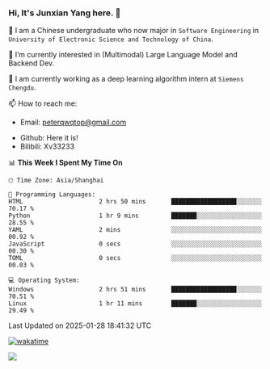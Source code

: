 ### Hi, It's Junxian Yang here. 👋

<!--
**Uestc-Young/Uestc-Young** is a ✨ _special_ ✨ repository because its `README.md` (this file) appears on your GitHub profile.

Here are some ideas to get you started:

- 🔭 I’m currently working on ...
- 🌱 I’m currently learning ...
- 👯 I’m looking to collaborate on ...
- 🤔 I’m looking for help with ...
- 💬 Ask me about ...
- 📫 How to reach me: ...
- 😄 Pronouns: ...
- ⚡ Fun fact: ...
-->
🎉 I am a Chinese undergraduate who now major in `Software Engineering` in `University of Electronic Science and Technology of China`.  
  
🌱 I’m currently interested in (Multimodal) Large Language Model and Backend Dev.  

🔭 I am currently working as a deep learning algorithm intern at `Siemens Chengdu`.
  
📫 How to reach me: 
   - Email: peterqwqtop@gmail.com
<!--   - Academic Page: [junxianyanguestc.github.io](https://junxianyanguestc.github.io/)-->
   - Github: Here it is!
   - Bilibili: Xv33233
     
<!--START_SECTION:waka-->
📊 **This Week I Spent My Time On** 

```text
🕑︎ Time Zone: Asia/Shanghai

💬 Programming Languages: 
HTML                     2 hrs 50 mins       ██████████████████░░░░░░░   70.17 % 
Python                   1 hr 9 mins         ███████░░░░░░░░░░░░░░░░░░   28.55 % 
YAML                     2 mins              ░░░░░░░░░░░░░░░░░░░░░░░░░   00.92 % 
JavaScript               0 secs              ░░░░░░░░░░░░░░░░░░░░░░░░░   00.30 % 
TOML                     0 secs              ░░░░░░░░░░░░░░░░░░░░░░░░░   00.03 % 

💻 Operating System: 
Windows                  2 hrs 51 mins       ██████████████████░░░░░░░   70.51 % 
Linux                    1 hr 11 mins        ███████░░░░░░░░░░░░░░░░░░   29.49 % 
```


 Last Updated on 2025-01-28 18:41:32 UTC
<!--END_SECTION:waka-->
[![wakatime](https://wakatime.com/badge/user/018ec14b-e820-4cd0-9355-392b716a8277.svg)](https://wakatime.com/@018ec14b-e820-4cd0-9355-392b716a8277)

![](https://visitor-badge.glitch.me/badge?page_id=Uestc-Young.readme)
